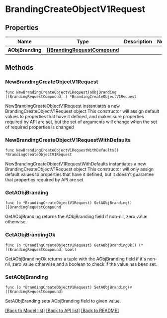 # BrandingCreateObjectV1Request

## Properties

Name | Type | Description | Notes
------------ | ------------- | ------------- | -------------
**AObjBranding** | [**[]BrandingRequestCompound**](BrandingRequestCompound.md) |  | 

## Methods

### NewBrandingCreateObjectV1Request

`func NewBrandingCreateObjectV1Request(aObjBranding []BrandingRequestCompound, ) *BrandingCreateObjectV1Request`

NewBrandingCreateObjectV1Request instantiates a new BrandingCreateObjectV1Request object
This constructor will assign default values to properties that have it defined,
and makes sure properties required by API are set, but the set of arguments
will change when the set of required properties is changed

### NewBrandingCreateObjectV1RequestWithDefaults

`func NewBrandingCreateObjectV1RequestWithDefaults() *BrandingCreateObjectV1Request`

NewBrandingCreateObjectV1RequestWithDefaults instantiates a new BrandingCreateObjectV1Request object
This constructor will only assign default values to properties that have it defined,
but it doesn't guarantee that properties required by API are set

### GetAObjBranding

`func (o *BrandingCreateObjectV1Request) GetAObjBranding() []BrandingRequestCompound`

GetAObjBranding returns the AObjBranding field if non-nil, zero value otherwise.

### GetAObjBrandingOk

`func (o *BrandingCreateObjectV1Request) GetAObjBrandingOk() (*[]BrandingRequestCompound, bool)`

GetAObjBrandingOk returns a tuple with the AObjBranding field if it's non-nil, zero value otherwise
and a boolean to check if the value has been set.

### SetAObjBranding

`func (o *BrandingCreateObjectV1Request) SetAObjBranding(v []BrandingRequestCompound)`

SetAObjBranding sets AObjBranding field to given value.



[[Back to Model list]](../README.md#documentation-for-models) [[Back to API list]](../README.md#documentation-for-api-endpoints) [[Back to README]](../README.md)


